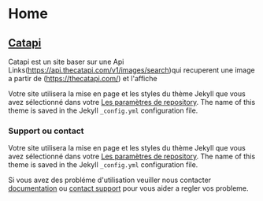 # Home
## [Catapi](https://github.com/karamiad/Catapi)
Catapi est un site baser sur une Api Links(https://api.thecatapi.com/v1/images/search)qui recuperent une image a partir de (https://thecatapi.com/) et l'affiche

Votre site utilisera la mise en page et les styles du thème Jekyll que vous avez sélectionné dans votre [Les paramètres de repository](https://github.com/karamiad/karamiad.github.io/settings/pages). The name of this theme is saved in the Jekyll `_config.yml` configuration file.

### Support ou contact
Votre site utilisera la mise en page et les styles du thème Jekyll que vous avez sélectionné dans votre [Les paramètres de repository](https://github.com/karamiad/karamiad.github.io/settings/pages). The name of this theme is saved in the Jekyll `_config.yml` configuration file.

Si vous avez des probléme d'utilisation veuiller nous contacter [documentation](https://docs.github.com/categories/github-pages-basics/) ou [contact support](https://support.github.com/contact) pour vous aider a regler vos probleme.
